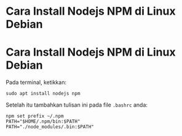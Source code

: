 # Cara Install Nodejs NPM di Linux Debian


# Cara Install Nodejs NPM di Linux Debian
Pada terminal, ketikkan:
```
sudo apt install nodejs npm
```

Setelah itu tambahkan tulisan ini pada file `.bashrc` anda:
```
npm set prefix ~/.npm
PATH="$HOME/.npm/bin:$PATH"
PATH="./node_modules/.bin:$PATH"
```

